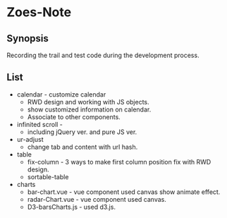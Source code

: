 # Zoes-Note

## Synopsis
Recording the trail and test code during the development process.

## List
* calendar - customize calendar
    * RWD design and working with JS objects.
    * show customized information on calendar.
    * Associate to other components.
* infinited scroll -
    * including jQuery ver. and pure JS ver.
* ur-adjust
    * change tab and content with url hash.
* table
    * fix-column - 3 ways to make first column position fix with RWD design.
    * sortable-table
* charts
    * bar-chart.vue - vue component used canvas show animate effect.
    * radar-Chart.vue -  vue component used canvas.
    * D3-barsCharts.js - used d3.js.
